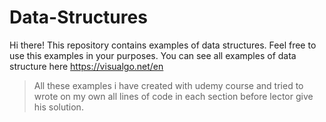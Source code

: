 # Data-Structures
Hi there! This repository contains examples of data structures. Feel free to use this examples in your purposes. 
You can see all examples of data structure here https://visualgo.net/en
>All these examples i have created with udemy course and tried to wrote on my own all lines of code in each section before lector give his solution.
